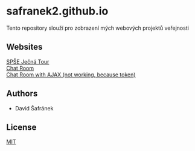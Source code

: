 # safranek2.github.io

Tento repository slouží pro zobrazení mých webových projektů veřejnosti

## Websites

[SPŠE Ječná Tour](https://safranek2.github.io/spsejecnatour/)<br/>
[Chat Room](https://safranek2.github.io/chatroom/)<br/>
[Chat Room with AJAX (not working, because token)](https://safranek2.github.io/chatroomajax/)

## Authors

- David Šafránek

## License

[MIT](https://choosealicense.com/licenses/mit/)
